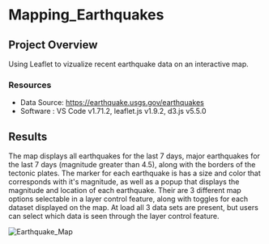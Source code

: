 # Mapping_Earthquakes

## Project Overview
Using Leaflet to vizualize recent earthquake data on an interactive map.

### Resources
- Data Source: https://earthquake.usgs.gov/earthquakes
- Software : VS Code v1.71.2, leaflet.js v1.9.2, d3.js v5.5.0

## Results
The map displays all earthquakes for the last 7 days, major earthquakes for the last 7 days (magnitude greater than 4.5), along with the borders of the tectonic plates. The marker for each earthquake is has a size and color that corresponds with it's magnitude, as well as a popup that displays the magnitude and location of each earthquake. Their are 3 different map options selectable in a layer control feature, along with toggles for each dataset displayed on the map. At load all 3 data sets are present, but users can select which data is seen through the layer control feature. 

![Earthquake_Map]()